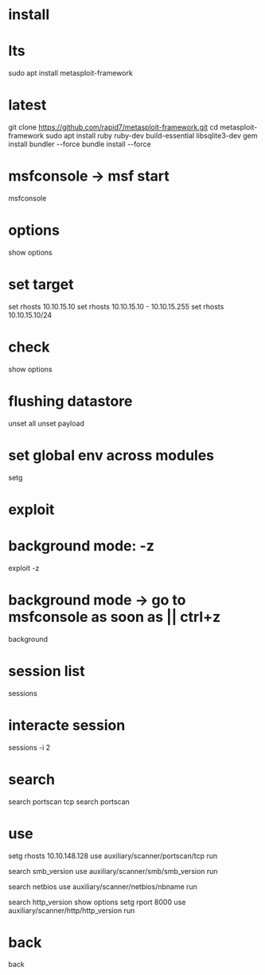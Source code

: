 # install

# lts

sudo apt install metasploit-framework

# latest

git clone https://github.com/rapid7/metasploit-framework.git
cd metasploit-framework
sudo apt install ruby ruby-dev build-essential libsqlite3-dev
gem install bundler --force
bundle install --force

# msfconsole -> msf start

msfconsole

# options

show options

# set target

set rhosts 10.10.15.10
set rhosts 10.10.15.10 - 10.10.15.255
set rhosts 10.10.15.10/24

# check

show options

# flushing datastore

unset all
unset payload

# set global env across modules

setg

# exploit

# background mode: -z

exploit -z

# background mode -> go to msfconsole as soon as || ctrl+z

background

# session list

sessions

# interacte session

sessions -i 2

# search

search portscan tcp
search portscan

# use

setg rhosts 10.10.148.128
use auxiliary/scanner/portscan/tcp
run

search smb_version
use auxiliary/scanner/smb/smb_version
run

search netbios
use auxiliary/scanner/netbios/nbname
run

search http_version
show options
setg rport 8000
use auxiliary/scanner/http/http_version
run

# back

back
